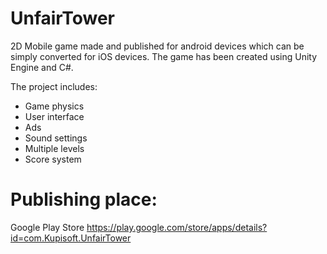 # UnfairTower
 
2D Mobile game made and published for android devices which
can be simply converted for iOS devices.
The game has been created using Unity Engine and C#.

The project includes:
- Game physics
- User interface
- Ads
- Sound settings
- Multiple levels
- Score system

# Publishing place:
Google Play Store
https://play.google.com/store/apps/details?id=com.Kupisoft.UnfairTower
